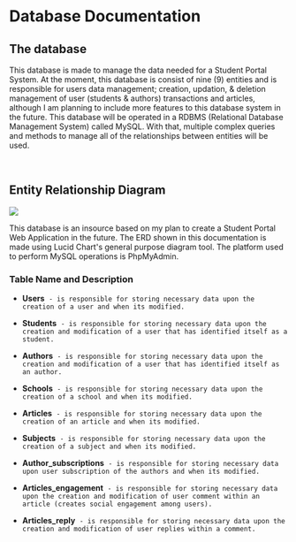 # Database Documentation

## The database

This database is made to manage the data needed for a Student Portal System. At the moment, this database is consist of nine (9) entities and is responsible for users data management; creation, updation, & deletion management of user (students & authors) transactions and articles, although I am planning to include more features to this database system in the future. This database will be operated in a RDBMS (Relational Database Management System) called MySQL. With that, multiple complex queries and methods to manage all of the relationships between entities will be used.

<br />

## Entity Relationship Diagram

<img src="https://raw.githubusercontent.com/centino90/Advance-Database-Documentation/3d6b5b4dab9c31c4fb25daf66279319192273609/img/ERD.svg"/>

This database is an insource based on my plan to create a Student Portal Web Application in the future. The ERD shown in this documentation is made using Lucid Chart's general purpose diagram tool. The platform used to perform MySQL operations is PhpMyAdmin.

### Table Name and Description

* **Users** &nbsp;`- is responsible for storing necessary data upon the creation of a user and when its modified.`

* **Students** &nbsp;`- is responsible for storing necessary data upon the creation and modification of a user that has identified itself as a student.`

* **Authors** &nbsp;`- is responsible for storing necessary data upon the creation and modification of a user that has identified itself as an author.`

* **Schools** &nbsp;`- is responsible for storing necessary data upon the creation of a school and when its modified.`

* **Articles** &nbsp;`- is responsible for storing necessary data upon the creation of an article and when its modified.`

* **Subjects** &nbsp;`- is responsible for storing necessary data upon the creation of a subject and when its modified.`

* **Author_subscriptions** &nbsp;`- is responsible for storing necessary data upon user subscription of the authors and when its modified.`

* **Articles_engagement** &nbsp;`- is responsible for storing necessary data upon the creation and modification of user comment within an article (creates social engagement among users).`

* **Articles_reply** &nbsp;`- is responsible for storing necessary data upon the creation and modification of user replies within a comment.`


